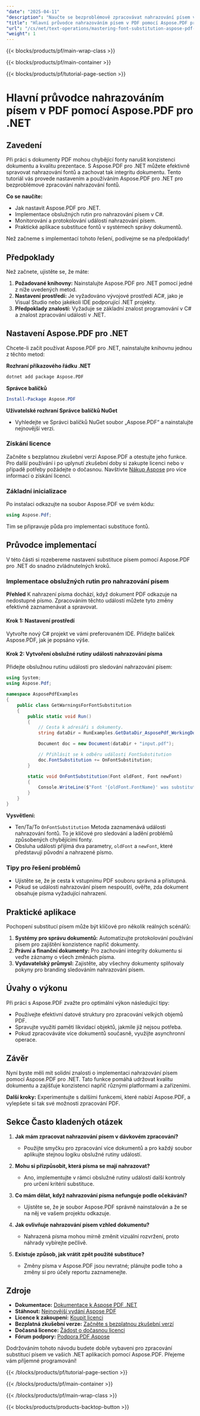 ```yaml
---
"date": "2025-04-11"
"description": "Naučte se bezproblémově zpracovávat nahrazování písem v dokumentech PDF pomocí Aspose.PDF pro .NET. Tento tutoriál poskytuje podrobné pokyny k nastavení a implementaci efektivních řešení."
"title": "Hlavní průvodce nahrazováním písem v PDF pomocí Aspose.PDF pro .NET"
"url": "/cs/net/text-operations/mastering-font-substitution-aspose-pdf-net/"
"weight": 1
---
```


{{< blocks/products/pf/main-wrap-class >}}

{{< blocks/products/pf/main-container >}}

{{< blocks/products/pf/tutorial-page-section >}}


# Hlavní průvodce nahrazováním písem v PDF pomocí Aspose.PDF pro .NET

## Zavedení

Při práci s dokumenty PDF mohou chybějící fonty narušit konzistenci dokumentu a kvalitu prezentace. S Aspose.PDF pro .NET můžete efektivně spravovat nahrazování fontů a zachovat tak integritu dokumentu. Tento tutoriál vás provede nastavením a používáním Aspose.PDF pro .NET pro bezproblémové zpracování nahrazování fontů.

**Co se naučíte:**
- Jak nastavit Aspose.PDF pro .NET.
- Implementace obslužných rutin pro nahrazování písem v C#.
- Monitorování a protokolování událostí nahrazování písem.
- Praktické aplikace substituce fontů v systémech správy dokumentů.

Než začneme s implementací tohoto řešení, podívejme se na předpoklady!

## Předpoklady

Než začnete, ujistěte se, že máte:
1. **Požadované knihovny:** Nainstalujte Aspose.PDF pro .NET pomocí jedné z níže uvedených metod.
2. **Nastavení prostředí:** Je vyžadováno vývojové prostředí AC#, jako je Visual Studio nebo jakékoli IDE podporující .NET projekty.
3. **Předpoklady znalostí:** Vyžaduje se základní znalost programování v C# a znalost zpracování událostí v .NET.

## Nastavení Aspose.PDF pro .NET

Chcete-li začít používat Aspose.PDF pro .NET, nainstalujte knihovnu jednou z těchto metod:

**Rozhraní příkazového řádku .NET**
```bash
dotnet add package Aspose.PDF
```

**Správce balíčků**
```powershell
Install-Package Aspose.PDF
```

**Uživatelské rozhraní Správce balíčků NuGet**
- Vyhledejte ve Správci balíčků NuGet soubor „Aspose.PDF“ a nainstalujte nejnovější verzi.

### Získání licence

Začněte s bezplatnou zkušební verzí Aspose.PDF a otestujte jeho funkce. Pro další používání i po uplynutí zkušební doby si zakupte licenci nebo v případě potřeby požádejte o dočasnou. Navštivte [Nákup Aspose](https://purchase.aspose.com/buy) pro více informací o získání licencí.

### Základní inicializace

Po instalaci odkazujte na soubor Aspose.PDF ve svém kódu:

```csharp
using Aspose.Pdf;
```

Tím se připravuje půda pro implementaci substituce fontů.

## Průvodce implementací

V této části si rozebereme nastavení substituce písem pomocí Aspose.PDF pro .NET do snadno zvládnutelných kroků.

### Implementace obslužných rutin pro nahrazování písem

**Přehled**
K nahrazení písma dochází, když dokument PDF odkazuje na nedostupné písmo. Zpracováním těchto událostí můžete tyto změny efektivně zaznamenávat a spravovat.

#### Krok 1: Nastavení prostředí
Vytvořte nový C# projekt ve vámi preferovaném IDE. Přidejte balíček Aspose.PDF, jak je popsáno výše.

#### Krok 2: Vytvoření obslužné rutiny události nahrazování písma

Přidejte obslužnou rutinu události pro sledování nahrazování písem:

```csharp
using System;
using Aspose.Pdf;

namespace AsposePdfExamples
{
    public class GetWarningsForFontSubstitution
    {
        public static void Run()
        {
            // Cesta k adresáři s dokumenty.
            string dataDir = RunExamples.GetDataDir_AsposePdf_WorkingDocuments();

            Document doc = new Document(dataDir + "input.pdf");

            // Přihlásit se k odběru události FontSubstitution
            doc.FontSubstitution += OnFontSubstitution;
        }

        static void OnFontSubstitution(Font oldFont, Font newFont)
        {
            Console.WriteLine($"Font '{oldFont.FontName}' was substituted with '{newFont.FontName}'.");
        }
    }
}
```

**Vysvětlení:**
- Ten/Ta/To `OnFontSubstitution` Metoda zaznamenává události nahrazování fontů. To je klíčové pro sledování a ladění problémů způsobených chybějícími fonty.
- Obsluha události přijímá dva parametry, `oldFont` a `newFont`, které představují původní a nahrazené písmo.

### Tipy pro řešení problémů
- Ujistěte se, že je cesta k vstupnímu PDF souboru správná a přístupná.
- Pokud se události nahrazování písem nespouští, ověřte, zda dokument obsahuje písma vyžadující nahrazení.

## Praktické aplikace

Pochopení substitucí písem může být klíčové pro několik reálných scénářů:
1. **Systémy pro správu dokumentů:** Automatizujte protokolování používání písem pro zajištění konzistence napříč dokumenty.
2. **Právní a finanční dokumenty:** Pro zachování integrity dokumentu si veďte záznamy o všech změnách písma.
3. **Vydavatelský průmysl:** Zajistěte, aby všechny dokumenty splňovaly pokyny pro branding sledováním nahrazování písem.

## Úvahy o výkonu

Při práci s Aspose.PDF zvažte pro optimální výkon následující tipy:
- Používejte efektivní datové struktury pro zpracování velkých objemů PDF.
- Spravujte využití paměti likvidací objektů, jakmile již nejsou potřeba.
- Pokud zpracováváte více dokumentů současně, využijte asynchronní operace.

## Závěr

Nyní byste měli mít solidní znalosti o implementaci nahrazování písem pomocí Aspose.PDF pro .NET. Tato funkce pomáhá udržovat kvalitu dokumentu a zajišťuje konzistenci napříč různými platformami a zařízeními.

**Další kroky:**
Experimentujte s dalšími funkcemi, které nabízí Aspose.PDF, a vylepšete si tak své možnosti zpracování PDF.

## Sekce Často kladených otázek

1. **Jak mám zpracovat nahrazování písem v dávkovém zpracování?**
   - Použijte smyčku pro zpracování více dokumentů a pro každý soubor aplikujte stejnou logiku obslužné rutiny událostí.

2. **Mohu si přizpůsobit, která písma se mají nahrazovat?**
   - Ano, implementujte v rámci obslužné rutiny událostí další kontroly pro určení kritérií substituce.

3. **Co mám dělat, když nahrazování písma nefunguje podle očekávání?**
   - Ujistěte se, že je soubor Aspose.PDF správně nainstalován a že se na něj ve vašem projektu odkazuje.

4. **Jak ovlivňuje nahrazování písem vzhled dokumentu?**
   - Nahrazená písma mohou mírně změnit vizuální rozvržení, proto náhrady vybírejte pečlivě.

5. **Existuje způsob, jak vrátit zpět použité substituce?**
   - Změny písma v Aspose.PDF jsou nevratné; plánujte podle toho a změny si pro účely reportu zaznamenejte.

## Zdroje
- **Dokumentace:** [Dokumentace k Aspose PDF .NET](https://reference.aspose.com/pdf/net/)
- **Stáhnout:** [Nejnovější vydání Aspose PDF](https://releases.aspose.com/pdf/net/)
- **Licence k zakoupení:** [Koupit licenci](https://purchase.aspose.com/buy)
- **Bezplatná zkušební verze:** [Začněte s bezplatnou zkušební verzí](https://releases.aspose.com/pdf/net/)
- **Dočasná licence:** [Žádost o dočasnou licenci](https://purchase.aspose.com/temporary-license/)
- **Fórum podpory:** [Podpora PDF Aspose](https://forum.aspose.com/c/pdf/10)

Dodržováním tohoto návodu budete dobře vybaveni pro zpracování substitucí písem ve vašich .NET aplikacích pomocí Aspose.PDF. Přejeme vám příjemné programování!


{{< /blocks/products/pf/tutorial-page-section >}}

{{< /blocks/products/pf/main-container >}}

{{< /blocks/products/pf/main-wrap-class >}}

{{< blocks/products/products-backtop-button >}}